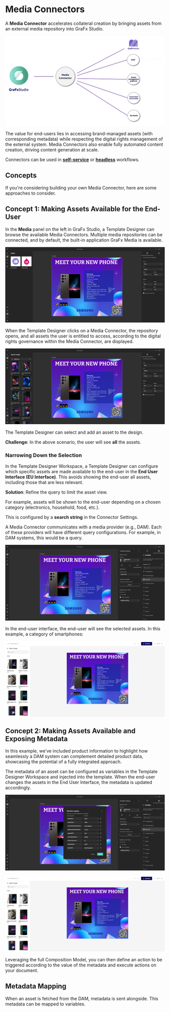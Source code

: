 # Media Connectors

A **Media Connector** accelerates collateral creation by bringing assets from an external media repository into GraFx Studio.

![screenshot-full](connector2.png)

The value for end-users lies in accessing brand-managed assets (with corresponding metadata) while respecting the digital rights management of the external system. Media Connectors also enable fully automated content creation, driving content generation at scale.

Connectors can be used in **[self-service](/GraFx-Studio/concepts/self-service/)** or **[headless](/GraFx-Studio/concepts/headless/)** workflows.

## Concepts

If you're considering building your own Media Connector, here are some approaches to consider.

## Concept 1: Making Assets Available for the End-User

In the **Media** panel on the left in GraFx Studio, a Template Designer can browse the available Media Connectors. Multiple media repositories can be connected, and by default, the built-in application GraFx Media is available.

![screenshot-full](damconnector01.png)

When the Template Designer clicks on a Media Connector, the repository opens, and all assets the user is entitled to access, according to the digital rights governance within the Media Connector, are displayed.

![screenshot-full](damconnector02.png)

The Template Designer can select and add an asset to the design.

**Challenge**: In the above scenario, the user will see **all** the assets.

### Narrowing Down the Selection

In the Template Designer Workspace, a Template Designer can configure which specific assets are made available to the end-user in the **End User Interface (EU Interface)**. This avoids showing the end-user all assets, including those that are less relevant.


**Solution**: Refine the query to limit the asset view.

For example, assets will be shown to the end-user depending on a chosen category (electronics, household, food, etc.).

This is configured by a **search string** in the Connector Settings.

A Media Connector communicates with a media provider (e.g., DAM). Each of these providers will have different query configurations. For example, in DAM systems, this would be a query.

![screenshot-full](damconnector03.png)

In the end-user interface, the end-user will see the selected assets. In this example, a category of smartphones:


![screenshot-full](damconnector04.png)

## Concept 2: Making Assets Available and Exposing Metadata

In this example, we’ve included product information to highlight how seamlessly a DAM system can complement detailed product data, showcasing the potential of a fully integrated approach.

The metadata of an asset can be configured as variables in the Template Designer Workspace and injected into the template. When the end-user changes the assets in the End User Interface, the metadata is updated accordingly.

![screenshot-full](damconnector05.png)

![screenshot-full](damconnector06.png)

Leveraging the full Composition Model, you can then define an action to be triggered according to the value of the metadata and execute actions on your document.

## Metadata Mapping

When an asset is fetched from the DAM, metadata is sent alongside. This metadata can be mapped to variables.
